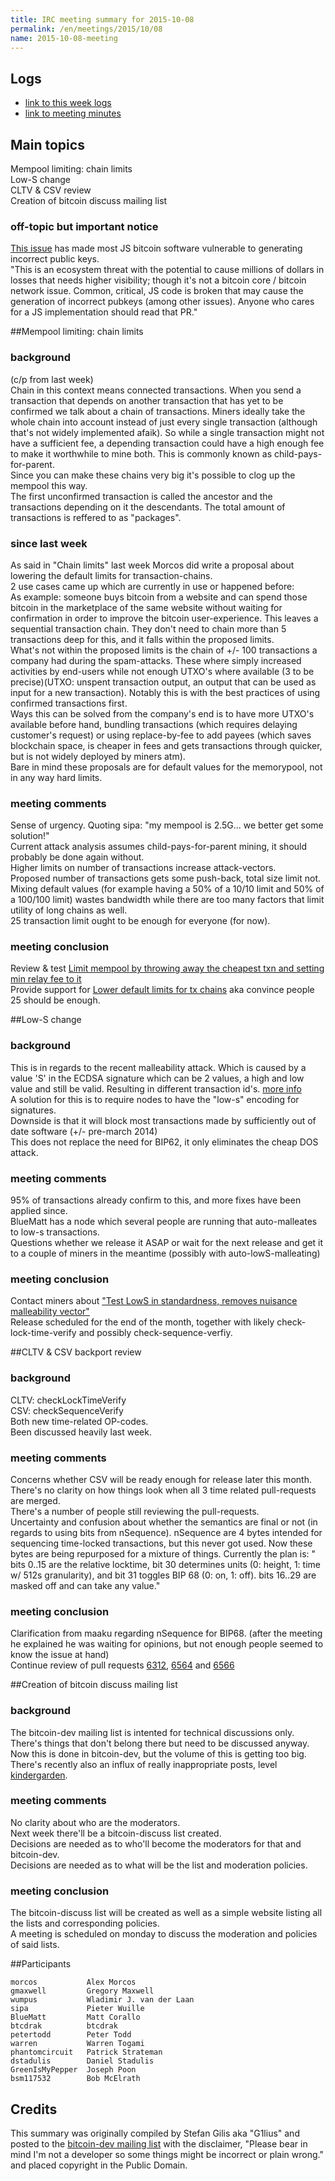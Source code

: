 ```yaml
---
title: IRC meeting summary for 2015-10-08
permalink: /en/meetings/2015/10/08
name: 2015-10-08-meeting
---
```

## Logs

- [link to this week logs](http://bitcoinstats.com/irc/bitcoin-dev/logs/2015/10/08#l1444330778.0)  
- [link to meeting minutes](https://docs.google.com/document/d/1hCDuOBNpqrZ0NLzvgrs2kDIF3g97sOv-FyneHjQellk/edit)

## Main topics    

Mempool limiting: chain limits  
Low-S change  
CLTV & CSV review  
Creation of bitcoin discuss mailing list


### off-topic but important notice

[This issue](https://github.com/feross/buffer/pull/81) has made most JS bitcoin software vulnerable to generating incorrect public keys.  
"This is an ecosystem threat with the potential to cause millions of dollars in losses that needs higher visibility; though it's not a bitcoin core / bitcoin network issue.
Common, critical, JS code is broken that may cause the generation of incorrect pubkeys (among other issues). Anyone who cares for a JS implementation should read that PR."


##Mempool limiting: chain limits

### background

(c/p from last week)  
Chain in this context means connected transactions. When you send a transaction that depends on another transaction that has yet to be confirmed we talk about a chain of transactions. 
Miners ideally take the whole chain into account instead of just every single transaction (although that's not widely implemented afaik). So while a single transaction might not have a sufficient fee, a depending transaction could have a high enough fee to make it worthwhile to mine both.
This is commonly known as child-pays-for-parent.  
Since you can make these chains very big it's possible to clog up the mempool this way.   
The first unconfirmed transaction is called the ancestor and the transactions depending on it the descendants. The total amount of transactions is reffered to as "packages".  

### since last week

As said in "Chain limits" last week Morcos did write a proposal about lowering the default limits for transaction-chains.  
2 use cases came up which are currently in use or happened before:   
As example: someone buys bitcoin from a website and can spend those bitcoin in the marketplace of the same website without waiting for confirmation in order to improve the bitcoin user-experience. This leaves a sequential transaction chain. They don't need to chain more than 5 transactions deep for this, and it falls within the proposed limits.   
What's not within the proposed limits is the chain of +/- 100 transactions a company had during the spam-attacks. These where simply increased activities by end-users while not enough UTXO's where available (3 to be precise)(UTXO: unspent transaction output, an output that can be used as input for a new transaction).
Notably this is with the best practices of using confirmed transactions first.  
Ways this can be solved from the company's end is to have more UTXO's available before hand, bundling transactions (which requires delaying customer's request) or using replace-by-fee to add payees (which saves blockchain space, is cheaper in fees and gets transactions through quicker, but is not widely deployed by miners atm).  
Bare in mind these proposals are for default values for the memorypool, not in any way hard limits.

### meeting comments

Sense of urgency. Quoting sipa: "my mempool is 2.5G... we better get some solution!"  
Current attack analysis assumes child-pays-for-parent mining, it should probably be done again without.  
Higher limits on number of transactions increase attack-vectors.  
Proposed number of transactions gets some push-back, total size limit not.  
Mixing default values (for example having a 50% of a 10/10 limit and 50% of a 100/100 limit) wastes bandwidth while there are too many factors that limit utility of long chains as well.  
25 transaction limit ought to be enough for everyone (for now).

### meeting conclusion

Review & test [Limit mempool by throwing away the cheapest txn and setting min relay fee to it](https://github.com/bitcoin/bitcoin/pull/6722)    
Provide support for [Lower default limits for tx chains](https://github.com/bitcoin/bitcoin/pull/6771) aka convince people 25 should be enough.

##Low-S change

### background

This is in regards to the recent malleability attack. Which is caused by a value 'S' in the ECDSA signature which can be 2 values, a high and low value and still be valid. Resulting in different transaction id's. [more info](http://blog.coinkite.com/post/130318407326/ongoing-bitcoin-malleability-attack-low-s-high)  
A solution for this is to require nodes to have the "low-s" encoding for signatures.  
Downside is that it will block most transactions made by sufficiently out of date software (+/- pre-march 2014)  
This does not replace the need for BIP62, it only eliminates the cheap DOS attack.

### meeting comments

95% of transactions already confirm to this, and more fixes have been applied since.  
BlueMatt has a node which several people are running that auto-malleates to low-s transactions.  
Questions whether we release it ASAP or wait for the next release and get it to a couple of miners in the meantime (possibly with auto-lowS-malleating)

### meeting conclusion

Contact miners about ["Test LowS in standardness, removes nuisance malleability vector"](https://github.com/bitcoin/bitcoin/pull/6769)   
Release scheduled for the end of the month, together with likely check-lock-time-verify and possibly check-sequence-verfiy.

##CLTV & CSV backport review

### background

CLTV: checkLockTimeVerify  
CSV: checkSequenceVerify  
Both new time-related OP-codes.  
Been discussed heavily last week.

### meeting comments

Concerns whether CSV will be ready enough for release later this month.  
There's no clarity on how things look when all 3 time related pull-requests are merged.  
There's a number of people still reviewing the pull-requests.  
Uncertainty and confusion about whether the semantics are final or not (in regards to using bits from nSequence). nSequence are 4 bytes intended for sequencing time-locked transactions, but this never got used.
Now these bytes are being repurposed for a mixture of things. Currently the plan is: " bits 0..15 are the relative locktime, bit 30 determines units (0: height, 1: time w/ 512s granularity), and bit 31 toggles BIP 68 (0: on, 1: off). bits 16..29 are masked off and can take any value."

### meeting conclusion

Clarification from maaku regarding nSequence for BIP68. (after the meeting he explained he was waiting for opinions, but not enough people seemed to know the issue at hand)   
Continue review of pull requests [6312](https://github.com/bitcoin/bitcoin/pull/6312), [6564](https://github.com/bitcoin/bitcoin/pull/6564) and [6566](https://github.com/bitcoin/bitcoin/pull/6566)

##Creation of bitcoin discuss mailing list

### background

The bitcoin-dev mailing list is intented for technical discussions only. There's things that don't belong there but need to be discussed anyway.  
Now this is done in bitcoin-dev, but the volume of this is getting too big.  
There's recently also an influx of really inappropriate posts, level [kindergarden](https://www.mail-archive.com/bitcoin-dev@lists.linuxfoundation.org/msg02539.html).

### meeting comments

No clarity about who are the moderators.  
Next week there'll be a bitcoin-discuss list created.  
Decisions are needed as to who'll become the moderators for that and bitcoin-dev.  
Decisions are needed as to what will be the list and moderation policies.

### meeting conclusion

The bitcoin-discuss list will be created as well as a simple website listing all the lists and corresponding policies.  
A meeting is scheduled on monday to discuss the moderation and policies of said lists.

##Participants

    morcos           Alex Morcos  
    gmaxwell         Gregory Maxwell  
    wumpus           Wladimir J. van der Laan  
    sipa             Pieter Wuille  
    BlueMatt         Matt Corallo  
    btcdrak          btcdrak  
    petertodd        Peter Todd  
    warren           Warren Togami  
    phantomcircuit   Patrick Strateman  
    dstadulis        Daniel Stadulis  
    GreenIsMyPepper  Joseph Poon   
    bsm117532        Bob McElrath   

## Credits

This summary was originally compiled by Stefan Gilis aka "G1lius" and posted to the [bitcoin-dev mailing list][meetingsource] with the disclaimer, "Please bear in mind I'm not a developer so some things might be incorrect or plain wrong." and placed copyright in the Public Domain.

[meetingsource]: http://lists.linuxfoundation.org/pipermail/bitcoin-dev/2015-October/011496.html
